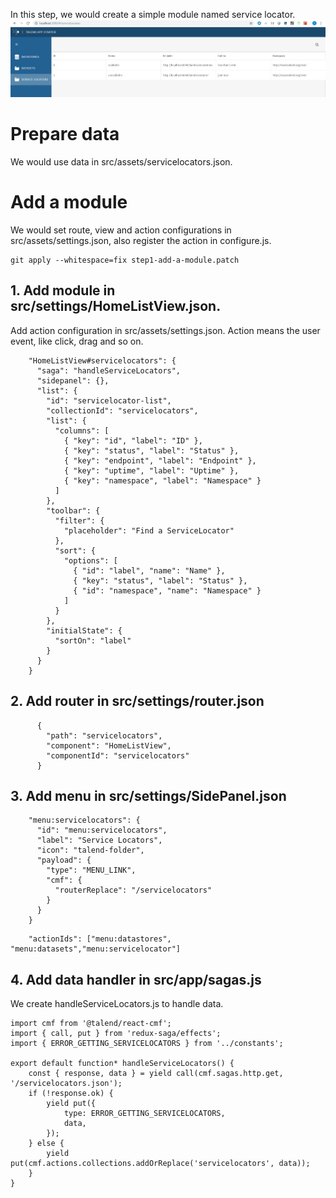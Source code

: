 In this step, we would create a simple module named service locator. 
![step1.png](add-service-locator-module.png)

# Prepare data
We would use data in src/assets/servicelocators.json.

# Add a module

We would set route, view and action configurations in src/assets/settings.json, also register the action in configure.js.
```
git apply --whitespace=fix step1-add-a-module.patch
```


## 1. Add module in src/settings/HomeListView.json.
Add action configuration in src/assets/settings.json.
Action means the user event, like click, drag and so on.

```
    "HomeListView#servicelocators": {
      "saga": "handleServiceLocators",
      "sidepanel": {},
      "list": {
        "id": "servicelocator-list",
        "collectionId": "servicelocators",
        "list": {
          "columns": [
            { "key": "id", "label": "ID" },
            { "key": "status", "label": "Status" },
            { "key": "endpoint", "label": "Endpoint" },
            { "key": "uptime", "label": "Uptime" },
            { "key": "namespace", "label": "Namespace" }
          ]
        },
        "toolbar": {
          "filter": {
            "placeholder": "Find a ServiceLocator"
          },
          "sort": {
            "options": [
              { "id": "label", "name": "Name" },
              { "key": "status", "label": "Status" },
              { "id": "namespace", "name": "Namespace" }
            ]
          }
        },
        "initialState": {
          "sortOn": "label"
        }
      }
    }
```

## 2. Add router in src/settings/router.json

```
      {
        "path": "servicelocators",
        "component": "HomeListView",
        "componentId": "servicelocators"
      }
```	
	
## 3. Add menu in src/settings/SidePanel.json	

```
    "menu:servicelocators": {
      "id": "menu:servicelocators",
      "label": "Service Locators",
      "icon": "talend-folder",
      "payload": {
        "type": "MENU_LINK",
        "cmf": {
          "routerReplace": "/servicelocators"
        }
      }
    }
```

```
	"actionIds": ["menu:datastores", "menu:datasets","menu:servicelocator"]
```	

## 4. Add data handler in src/app/sagas.js	
We create handleServiceLocators.js to handle data.

```
import cmf from '@talend/react-cmf';
import { call, put } from 'redux-saga/effects';
import { ERROR_GETTING_SERVICELOCATORS } from '../constants';

export default function* handleServiceLocators() {
    const { response, data } = yield call(cmf.sagas.http.get, '/servicelocators.json');
    if (!response.ok) {
        yield put({
            type: ERROR_GETTING_SERVICELOCATORS,
            data,
        });
    } else {
        yield put(cmf.actions.collections.addOrReplace('servicelocators', data));
    }
}
```
		